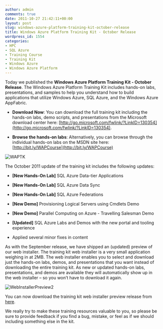 ```yaml
---
author: admin
comments: true
date: 2011-10-27 21:42:11+00:00
layout: post
slug: windows-azure-platform-training-kit-october-release
title: Windows Azure Platform Training Kit - October Release
wordpress_id: 1554
categories:
- HPC
- SQL Azure
- Training Course
- Training Kit
- Windows Azure
- Windows Azure Platform
---
```


Today we published the **Windows Azure Platform Training Kit - October Release**. The Windows Azure Platform Training Kit includes hands-on labs, presentations, and samples to help you understand how to build applications that utilize Windows Azure, SQL Azure, and the Windows Azure AppFabric.

 

  
  * **Download Now**: You can download the full training kit including the hands-on labs, demo scripts, and presentations from the Microsoft download center here: [http://go.microsoft.com/fwlink/?LinkID=130354](http://go.microsoft.com/fwlink/?LinkID=130354).
   
  * **Browse the hands-on labs**: Alternatively, you can browse through the individual hands-on labs on the MSDN site here: [http://bit.ly/WAPCourse](http://bit.ly/WAPCourse)
 

![WAPTK](https://wadewegner.blob.core.windows.net/wordpress/2011/10/WAPTK.jpg)

 

The October 2011 update of the training kit includes the following updates: 

 

  
  * **[New Hands-On Lab]** SQL Azure Data-tier Applications 
   
  * **[New Hands-On Lab]** SQL Azure Data Sync 
   
  * **[New Hands-On Lab]** SQL Azure Federations 
   
  * **[New Demo]** Provisioning Logical Servers using Cmdlets Demo 
   
  * **[New Demo]** Parallel Computing on Azure - Travelling Salesman Demo 
   
  * **[Updated]** SQL Azure Labs and Demos with the new portal and tooling experience 
   
  * Applied several minor fixes in content
 

As with the September release, we have shipped an (updated) preview of our web installer. The training kit web installer is a very small application weighing in at 2MB. The web installer enables you to select and download just the hands-on labs, demos, and presentations that you want instead of downloading the entire training kit. As new or updated hands-on labs, presentations, and demos are available they will automatically show up in the web installer – so you won’t have to download it again.

 

![WebInstallerPreview2](https://wadewegner.blob.core.windows.net/wordpress/2011/10/WebInstallerPreview2.jpg)

 

You can now download the training kit web installer preview release from [here](http://go.microsoft.com/fwlink/?LinkID=130354). 

 

We really try to make these training resources valuable to you, so please be sure to provide feedback if you find a bug, mistake, or feel as if we should including something else in the kit.
